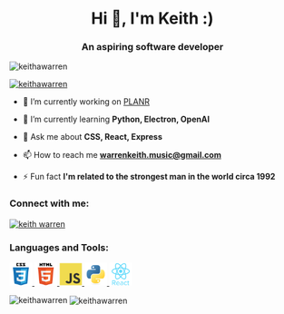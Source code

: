 <h1 align="center">Hi 👋, I'm Keith :)</h1>
<h3 align="center">An aspiring software developer</h3>

<p align="left"> <img src="https://komarev.com/ghpvc/?username=keithawarren&label=Profile%20views&color=0e75b6&style=flat" alt="keithawarren" /> </p>

<p align="left"> <a href="https://github.com/ryo-ma/github-profile-trophy"><img src="https://github-profile-trophy.vercel.app/?username=keithawarren" alt="keithawarren" /></a> </p>

- 🔭 I’m currently working on [PLANR](https://keithawarren.github.io/ApptPlanner/index.html)

- 🌱 I’m currently learning **Python, Electron, OpenAI**

- 💬 Ask me about **CSS, React, Express**

- 📫 How to reach me **warrenkeith.music@gmail.com**

- ⚡ Fun fact **I'm related to the strongest man in the world circa 1992**

<h3 align="left">Connect with me:</h3>
<p align="left">
<a href="https://linkedin.com/in/keith warren" target="blank"><img align="center" src="https://raw.githubusercontent.com/rahuldkjain/github-profile-readme-generator/master/src/images/icons/Social/linked-in-alt.svg" alt="keith warren" height="30" width="40" /></a>
</p>

<h3 align="left">Languages and Tools:</h3>
<p align="left"> <a href="https://www.w3schools.com/css/" target="_blank" rel="noreferrer"> <img src="https://raw.githubusercontent.com/devicons/devicon/master/icons/css3/css3-original-wordmark.svg" alt="css3" width="40" height="40"/> </a> <a href="https://www.w3.org/html/" target="_blank" rel="noreferrer"> <img src="https://raw.githubusercontent.com/devicons/devicon/master/icons/html5/html5-original-wordmark.svg" alt="html5" width="40" height="40"/> </a> <a href="https://developer.mozilla.org/en-US/docs/Web/JavaScript" target="_blank" rel="noreferrer"> <img src="https://raw.githubusercontent.com/devicons/devicon/master/icons/javascript/javascript-original.svg" alt="javascript" width="40" height="40"/> </a> <a href="https://www.python.org" target="_blank" rel="noreferrer"> <img src="https://raw.githubusercontent.com/devicons/devicon/master/icons/python/python-original.svg" alt="python" width="40" height="40"/> </a> <a href="https://reactjs.org/" target="_blank" rel="noreferrer"> <img src="https://raw.githubusercontent.com/devicons/devicon/master/icons/react/react-original-wordmark.svg" alt="react" width="40" height="40"/> </a> </p>

<p><img align="left" src="https://github-readme-stats.vercel.app/api/top-langs?username=keithawarren&show_icons=true&locale=en&layout=compact" alt="keithawarren" /></p>

<p>&nbsp;<img align="center" src="https://github-readme-stats.vercel.app/api?username=keithawarren&show_icons=true&locale=en" alt="keithawarren" /></p>

